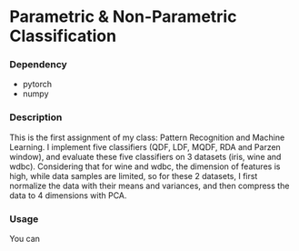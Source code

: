 # Parametric & Non-Parametric Classification

### Dependency

* pytorch
* numpy

### Description

This is the first assignment of my class: Pattern Recognition and Machine Learning. 
I implement five classifiers (QDF, LDF, MQDF, RDA and Parzen window), and evaluate 
these five classifiers on 3 datasets (iris, wine and wdbc). Considering that for 
wine and wdbc, the dimension of features is high, while data samples are limited, 
so for these 2 datasets, I first normalize the data with their means and variances,
and then compress the data to 4 dimensions with PCA.

### Usage

You can  
